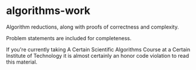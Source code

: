# algorithms-work
Algorithm reductions, along with proofs of correctness and complexity. 

Problem statements are included for completeness. 

If you're currently taking A Certain Scientific Algorithms Course at a Certain Institute of Technology it is almost certainly an honor code violation to read this material.
